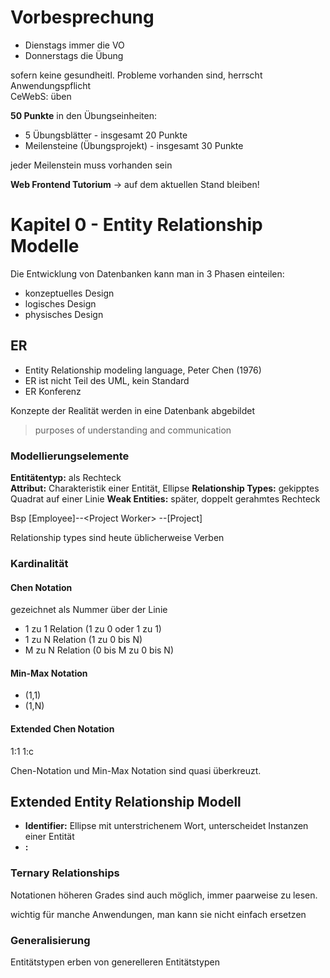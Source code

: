 # Vorbesprechung
* Dienstags immer die VO
* Donnerstags die Übung

sofern keine gesundheitl. Probleme vorhanden sind, herrscht Anwendungspflicht  
CeWebS: üben

**50 Punkte** in den Übungseinheiten:

* 5 Übungsblätter - insgesamt 20 Punkte
* Meilensteine (Übungsprojekt) - insgesamt 30 Punkte

jeder Meilenstein muss vorhanden sein

**Web Frontend Tutorium** -> auf dem aktuellen Stand bleiben!

# Kapitel 0 - Entity Relationship Modelle
Die Entwicklung von Datenbanken kann man in 3 Phasen einteilen:

* konzeptuelles Design
* logisches Design
* physisches Design

## ER
* Entity Relationship modeling language, Peter Chen (1976)
* ER ist nicht Teil des UML, kein Standard
* ER Konferenz

Konzepte der Realität werden in eine Datenbank abgebildet

> purposes of understanding and communication

### Modellierungselemente
**Entitätentyp:** als Rechteck  
**Attribut:** Charakteristik einer Entität, Ellipse
**Relationship Types:** gekipptes Quadrat auf einer Linie
**Weak Entities:** später, doppelt gerahmtes Rechteck

Bsp [Employee]--\<Project Worker\> --[Project]

Relationship types sind heute üblicherweise Verben

### Kardinalität
#### Chen Notation
gezeichnet als Nummer über der Linie

* 1 zu 1 Relation (1 zu 0 oder 1 zu 1)
* 1 zu N Relation (1 zu 0 bis N)
* M zu N Relation (0 bis M zu 0 bis N)

#### Min-Max Notation
* (1,1)
* (1,N)

#### Extended Chen Notation
1:1 1:c

Chen-Notation und Min-Max Notation sind quasi überkreuzt.

## Extended Entity Relationship Modell
* **Identifier:** Ellipse mit unterstrichenem Wort, unterscheidet Instanzen einer Entität
* **:**

### Ternary Relationships
Notationen höheren Grades sind auch möglich, immer paarweise zu lesen.

wichtig für manche Anwendungen, man kann sie nicht einfach ersetzen

### Generalisierung
Entitätstypen erben von generelleren Entitätstypen




